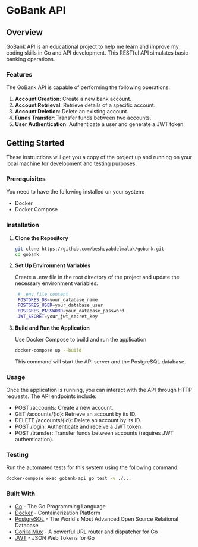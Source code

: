 # GoBank API

## Overview

GoBank API is an educational project to help me learn and improve my coding skills in Go and API development. This RESTful API simulates basic banking operations.

### Features

The GoBank API is capable of performing the following operations:

1. **Account Creation**: Create a new bank account.
2. **Account Retrieval**: Retrieve details of a specific account.
3. **Account Deletion**: Delete an existing account.
4. **Funds Transfer**: Transfer funds between two accounts.
5. **User Authentication**: Authenticate a user and generate a JWT token.

## Getting Started

These instructions will get you a copy of the project up and running on your local machine for development and testing purposes.

### Prerequisites

You need to have the following installed on your system:

- Docker
- Docker Compose

### Installation

1. **Clone the Repository**

   ```bash
   git clone https://github.com/beshoyabdelmalak/gobank.git
   cd gobank
   ```

2. **Set Up Environment Variables**

   Create a .env file in the root directory of the project and update the necessary environment variables:

   ```bash
    # .env file content
    POSTGRES_DB=your_database_name
    POSTGRES_USER=your_database_user
    POSTGRES_PASSWORD=your_database_password
    JWT_SECRET=your_jwt_secret_key
   ```

3. **Build and Run the Application**

   Use Docker Compose to build and run the application:

   ```bash
   docker-compose up --build
   ```

   This command will start the API server and the PostgreSQL database.

### Usage

Once the application is running, you can interact with the API through HTTP requests. The API endpoints include:

- POST /accounts: Create a new account.
- GET /accounts/{id}: Retrieve an account by its ID.
- DELETE /accounts/{id}: Delete an account by its ID.
- POST /login: Authenticate and receive a JWT token.
- POST /transfer: Transfer funds between accounts (requires JWT authentication).

### Testing

Run the automated tests for this system using the following command:

```bash
docker-compose exec gobank-api go test -v ./...
```

### Built With

- [Go](https://golang.org/) - The Go Programming Language
- [Docker](https://www.docker.com/) - Containerization Platform
- [PostgreSQL](https://www.postgresql.org/) - The World's Most Advanced Open Source Relational Database
- [Gorilla Mux](https://github.com/gorilla/mux) - A powerful URL router and dispatcher for Go
- [JWT](https://jwt.io/) - JSON Web Tokens for Go
